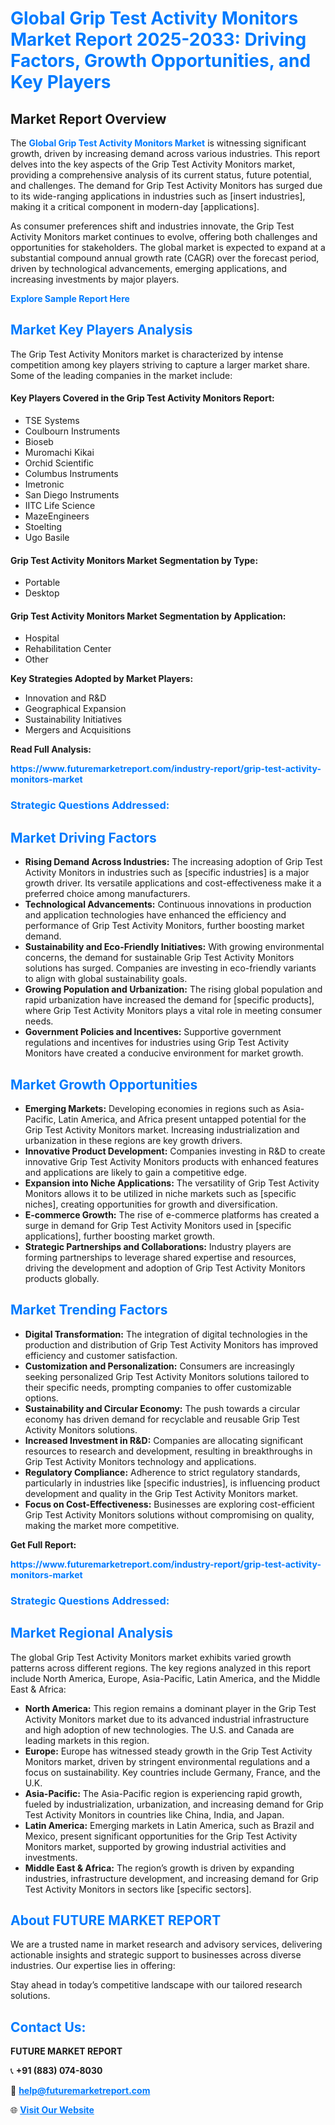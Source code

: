 <h1 style="color: #007BFF;">Global Grip Test Activity Monitors Market Report 2025-2033: Driving Factors, Growth Opportunities, and Key Players</h1>

<section id="overview">
<h2>Market Report Overview</h2>
<p>The <a href="https://www.futuremarketreport.com/industry-report/grip-test-activity-monitors-market" style="color: #007BFF; text-decoration: none;"><strong>Global Grip Test Activity Monitors Market</strong></a> is witnessing significant growth, driven by increasing demand across various industries. This report delves into the key aspects of the Grip Test Activity Monitors market, providing a comprehensive analysis of its current status, future potential, and challenges. The demand for Grip Test Activity Monitors has surged due to its wide-ranging applications in industries such as [insert industries], making it a critical component in modern-day [applications].</p>
<p>As consumer preferences shift and industries innovate, the Grip Test Activity Monitors market continues to evolve, offering both challenges and opportunities for stakeholders. The global market is expected to expand at a substantial compound annual growth rate (CAGR) over the forecast period, driven by technological advancements, emerging applications, and increasing investments by major players.</p>
</section>

<section id="overview">
<p><a href="https://www.futuremarketreport.com/request-sample/reportId=78312" style="color: #007BFF; text-decoration: none;"><strong>Explore Sample Report Here</strong></a></p>
</section>

<section id="key-players">
<h2 style="color: #007BFF;">Market Key Players Analysis</h2>
<p>The Grip Test Activity Monitors market is characterized by intense competition among key players striving to capture a larger market share. Some of the leading companies in the market include:</p>
<h4>Key Players Covered in the Grip Test Activity Monitors Report:</h4>
<ul><li>TSE Systems</li><li>Coulbourn Instruments</li><li>Bioseb</li><li>Muromachi Kikai</li><li>Orchid Scientific</li><li>Columbus Instruments</li><li>Imetronic</li><li>San Diego Instruments</li><li>IITC Life Science</li><li>MazeEngineers</li><li>Stoelting</li><li>Ugo Basile</li></ul>
<h4>Grip Test Activity Monitors Market Segmentation by Type:</h4>
<ul><li>Portable</li><li>Desktop</li></ul>

<h4>Grip Test Activity Monitors Market Segmentation by Application:</h4>
<ul><li>Hospital</li><li>Rehabilitation Center</li><li>Other</li></ul>
<p><strong>Key Strategies Adopted by Market Players:</strong></p>
<ul>
<li>Innovation and R&D</li>
<li>Geographical Expansion</li>
<li>Sustainability Initiatives</li>
<li>Mergers and Acquisitions</li>
</ul>
</section>

<section>
<p><strong>Read Full Analysis: </strong></p><a href="https://www.futuremarketreport.com/industry-report/grip-test-activity-monitors-market" style="color: #007BFF; text-decoration: none;"><strong>https://www.futuremarketreport.com/industry-report/grip-test-activity-monitors-market</strong></a>
<h3 style="color: #007BFF;">Strategic Questions Addressed:</h3>
</section>

<section id="driving-factors">
<h2 style="color: #007BFF;">Market Driving Factors</h2>
<ul>
<li><strong>Rising Demand Across Industries:</strong> The increasing adoption of Grip Test Activity Monitors in industries such as [specific industries] is a major growth driver. Its versatile applications and cost-effectiveness make it a preferred choice among manufacturers.</li>
<li><strong>Technological Advancements:</strong> Continuous innovations in production and application technologies have enhanced the efficiency and performance of Grip Test Activity Monitors, further boosting market demand.</li>
<li><strong>Sustainability and Eco-Friendly Initiatives:</strong> With growing environmental concerns, the demand for sustainable Grip Test Activity Monitors solutions has surged. Companies are investing in eco-friendly variants to align with global sustainability goals.</li>
<li><strong>Growing Population and Urbanization:</strong> The rising global population and rapid urbanization have increased the demand for [specific products], where Grip Test Activity Monitors plays a vital role in meeting consumer needs.</li>
<li><strong>Government Policies and Incentives:</strong> Supportive government regulations and incentives for industries using Grip Test Activity Monitors have created a conducive environment for market growth.</li>
</ul>
</section>

<section id="growth-opportunities">
<h2 style="color: #007BFF;">Market Growth Opportunities</h2>
<ul>
<li><strong>Emerging Markets:</strong> Developing economies in regions such as Asia-Pacific, Latin America, and Africa present untapped potential for the Grip Test Activity Monitors market. Increasing industrialization and urbanization in these regions are key growth drivers.</li>
<li><strong>Innovative Product Development:</strong> Companies investing in R&D to create innovative Grip Test Activity Monitors products with enhanced features and applications are likely to gain a competitive edge.</li>
<li><strong>Expansion into Niche Applications:</strong> The versatility of Grip Test Activity Monitors allows it to be utilized in niche markets such as [specific niches], creating opportunities for growth and diversification.</li>
<li><strong>E-commerce Growth:</strong> The rise of e-commerce platforms has created a surge in demand for Grip Test Activity Monitors used in [specific applications], further boosting market growth.</li>
<li><strong>Strategic Partnerships and Collaborations:</strong> Industry players are forming partnerships to leverage shared expertise and resources, driving the development and adoption of Grip Test Activity Monitors products globally.</li>
</ul>
</section>

<section id="trending-factors">
<h2 style="color: #007BFF;">Market Trending Factors</h2>
<ul>
<li><strong>Digital Transformation:</strong> The integration of digital technologies in the production and distribution of Grip Test Activity Monitors has improved efficiency and customer satisfaction.</li>
<li><strong>Customization and Personalization:</strong> Consumers are increasingly seeking personalized Grip Test Activity Monitors solutions tailored to their specific needs, prompting companies to offer customizable options.</li>
<li><strong>Sustainability and Circular Economy:</strong> The push towards a circular economy has driven demand for recyclable and reusable Grip Test Activity Monitors solutions.</li>
<li><strong>Increased Investment in R&D:</strong> Companies are allocating significant resources to research and development, resulting in breakthroughs in Grip Test Activity Monitors technology and applications.</li>
<li><strong>Regulatory Compliance:</strong> Adherence to strict regulatory standards, particularly in industries like [specific industries], is influencing product development and quality in the Grip Test Activity Monitors market.</li>
<li><strong>Focus on Cost-Effectiveness:</strong> Businesses are exploring cost-efficient Grip Test Activity Monitors solutions without compromising on quality, making the market more competitive.</li>
</ul>
</section>

<section>
<p><strong>Get Full Report: </strong></p><a href="https://www.futuremarketreport.com/industry-report/grip-test-activity-monitors-market" style="color: #007BFF; text-decoration: none;"><strong>https://www.futuremarketreport.com/industry-report/grip-test-activity-monitors-market</strong></a>
<h3 style="color: #007BFF;">Strategic Questions Addressed:</h3>
</section>


<section id="regional-analysis">
<h2 style="color: #007BFF;">Market Regional Analysis</h2>
<p>The global Grip Test Activity Monitors market exhibits varied growth patterns across different regions. The key regions analyzed in this report include North America, Europe, Asia-Pacific, Latin America, and the Middle East & Africa:</p>
<ul>
<li><strong>North America:</strong> This region remains a dominant player in the Grip Test Activity Monitors market due to its advanced industrial infrastructure and high adoption of new technologies. The U.S. and Canada are leading markets in this region.</li>
<li><strong>Europe:</strong> Europe has witnessed steady growth in the Grip Test Activity Monitors market, driven by stringent environmental regulations and a focus on sustainability. Key countries include Germany, France, and the U.K.</li>
<li><strong>Asia-Pacific:</strong> The Asia-Pacific region is experiencing rapid growth, fueled by industrialization, urbanization, and increasing demand for Grip Test Activity Monitors in countries like China, India, and Japan.</li>
<li><strong>Latin America:</strong> Emerging markets in Latin America, such as Brazil and Mexico, present significant opportunities for the Grip Test Activity Monitors market, supported by growing industrial activities and investments.</li>
<li><strong>Middle East & Africa:</strong> The region’s growth is driven by expanding industries, infrastructure development, and increasing demand for Grip Test Activity Monitors in sectors like [specific sectors].</li>
</ul>
</section>

<footer>
<h2 style="color: #007BFF;">About FUTURE MARKET REPORT</h2>
<p>We are a trusted name in market research and advisory services, delivering actionable insights and strategic support to businesses across diverse industries. Our expertise lies in offering:</p>

<p>Stay ahead in today’s competitive landscape with our tailored research solutions.</p>

<h2 style="color: #007BFF;">Contact Us:</h2>
<p><strong>FUTURE MARKET REPORT</strong></p>
<p>📞 <strong>+91 (883) 074-8030</strong></p>
<p>📧 <strong><a href="mailto:help@futuremarketreport.com" style="color: #007BFF;">help@futuremarketreport.com</a></strong></p>
<p>🌐 <strong><a href="https://www.futuremarketreport.com/" style="color: #007BFF;">Visit Our Website</a></strong></p>
</footer>